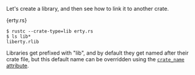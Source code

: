 Let's create a library, and then see how to link it to another crate.

{erty.rs}

```
$ rustc --crate-type=lib erty.rs
$ ls lib*
liberty.rlib
```

Libraries get prefixed with "lib", and by default they get named after their
crate file, but this default name can be overridden using the
[`crate_name` attribute](/attribute/crate.html).

